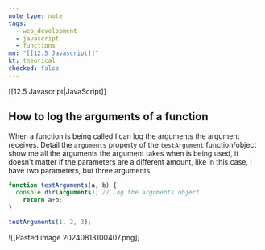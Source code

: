 ```yaml
---
note_type: note
tags:
  - web_development
  - javascript
  - functions
mn: "[[12.5 Javascript]]"
kt: theorical
checked: false
---
```

[[12.5 Javascript|JavaScript]]

## How to log the arguments of a function
When a function is being called I can log the arguments the argument receives. Detail the `arguments` property of the `testArgument` function/object show me all the arguments the argument takes when is being used, it doesn't matter if the parameters are a different amount, like in this case, I have two parameters, but three arguments.

```js
function testArguments(a, b) {
  console.dir(arguments); // Log the arguments object
    return a+b;
}

testArguments(1, 2, 3);
```

![[Pasted image 20240813100407.png]]
